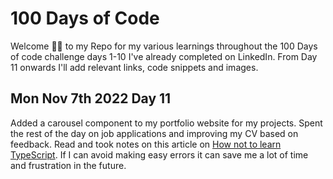 # 100 Days of Code

Welcome 👋🏿 to my Repo for my various learnings throughout the 100 Days of code challenge days 1-10 I've already completed on LinkedIn. 
From Day 11 onwards I'll add relevant links, code snippets and images.

## Mon Nov 7th 2022 Day 11
Added a carousel component to my portfolio website for my projects. Spent the rest of the day on job applications and improving my CV based on feedback.
Read and took notes on this article on [How not to learn TypeScript](https://fettblog.eu/how-not-to-learn-typescript/). If I can avoid making easy errors it can save me a lot of time and frustration in the future.
